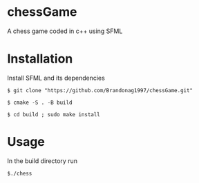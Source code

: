 # chessGame
A chess game coded in c++ using SFML

# Installation
Install SFML and its dependencies

`$ git clone "https://github.com/Brandonag1997/chessGame.git"`

`$ cmake -S . -B build`

`$ cd build ; sudo make install`

# Usage
In the build directory run

`$./chess`
